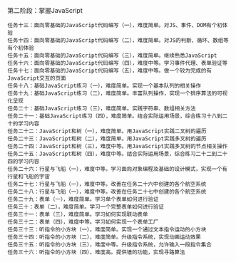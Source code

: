 第二阶段：掌握JavaScript

	任务十三：面向零基础的JavaScript代码编写（一），难度简单。对JS、事件、DOM有个初体验
    任务十四：面向零基础的JavaScript代码编写（二），难度简单。对JS的判断、循环、数组等有个初体验
    任务十五：面向零基础的JavaScript代码编写（三），难度简单。继续熟悉JavaScript
    任务十六：面向零基础的JavaScript代码编写（四），难度中等。学习事件代理、表单验证等
    任务十七：面向零基础的JavaScript代码编写（五），难度中等。做一个较为完成的有JavaScript交互的页面
    任务十八：基础JavaScript练习（一），难度简单。实现一个基本队列的相关操作
    任务十九：基础JavaScript练习（二），难度简单。丰富队列操作，实现一个排序算法的可视化呈现
    任务二十：基础JavaScript练习（三），难度简单。实践字符串、数组相关方法
    任务二十一：基础JavaScript练习（四），难度简单。结合实际运用场景，综合练习十八到二十的学习内容
    任务二十二：JavaScript和树（一），难度简单。用JavaScript实践二叉树的遍历
    任务二十三：JavaScript和树（二），难度简单。用JavaScript实践多叉树的遍历
    任务二十四：JavaScript和树（三），难度中等。用JavaScript实践多叉树的节点相关操作
    任务二十五：JavaScript和树（四），难度中等。结合实际运用场景，综合练习二十二到二十四的学习内容
    任务二十六：行星与飞船（一），难度中等。学习面向对象编程及基础的设计模式，实现一个有行星和飞船的宇宙
    任务二十七：行星与飞船（一），难度中等。改善在任务二十六中创建的各个航空系统
    任务二十八：行星与飞船（一），难度中等。改善在任务二十七中创建的各个航空系统
    任务二十九：表单（一），难度简单。学习单个表单如何进行验证
    任务三十：表单（二），难度简单。学习一个完整表单如何进行验证
    任务三十一：表单（三），难度简单。学习如何实现联动表单
    任务三十二：表单（四），难度中等。学习如何实现一个表单工厂
    任务三十三：听指令的小方块（一），难度简单。实现一个通过文本指令运动的小方块
    任务三十四：听指令的小方块（二），难度简单。升级指令系统，实现动画运动效果
    任务三十五：听指令的小方块（三），难度中等。升级指令系统，允许输入一段指令集合
    任务三十六：听指令的小方块（四），难度高。提供墙的功能，实现寻路算法